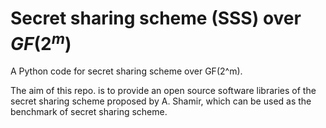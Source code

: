# Secret sharing scheme (SSS) over $GF(2^m)$

A Python code for secret sharing scheme over GF(2^m).

The aim of this repo. is to provide an open source software libraries of the secret sharing scheme proposed by A. Shamir, which can be used as the benchmark of secret sharing scheme.
